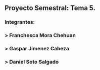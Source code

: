 ## Proyecto Semestral: Tema 5.
### Integrantes:
###  > Franchesca Mora Chehuan 
###  > Gaspar Jimenez Cabeza
###  > Daniel Soto Salgado
